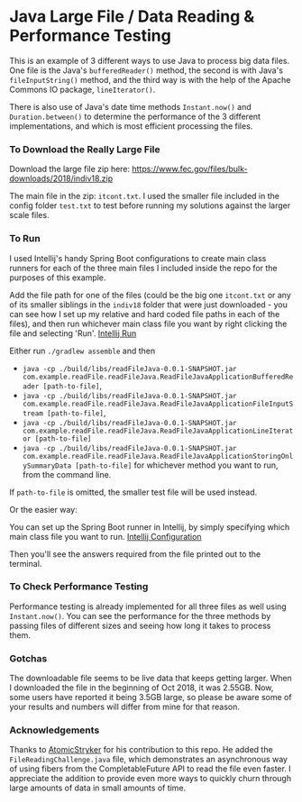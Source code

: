 # Java Large File / Data Reading & Performance Testing

This is an example of 3 different ways to use Java to process big data files. One file is the Java's `bufferedReader()` method, the second is with Java's `fileInputString()` method, and the third way is with the help of the Apache Commons IO package, `lineIterator()`.

There is also use of Java's date time methods `Instant.now()` and `Duration.between()` to determine the performance of the 3 different implementations, and which is most efficient processing the files.

### To Download the Really Large File
Download the large file zip here: https://www.fec.gov/files/bulk-downloads/2018/indiv18.zip

The main file in the zip: `itcont.txt`. I used the smaller file included in the config folder `test.txt` to test before running my solutions against the larger scale files.

### To Run
I used Intellij's handy Spring Boot configurations to create main class runners for each of the three main files I included inside the repo for the purposes of this example.

Add the file path for one of the files (could be the big one `itcont.txt` or any of its smaller siblings in the `indiv18` folder that were just downloaded - you can see how I set up my relative and hard coded file paths in each of the files), and then run whichever main class file you want by right clicking the file and selecting 'Run'.
[Intellij Run](/src/main/resources/img/intellijRun.png)

Either run `./gradlew assemble` and then 
* `java -cp ./build/libs/readFileJava-0.0.1-SNAPSHOT.jar com.example.readFile.readFileJava.ReadFileJavaApplicationBufferedReader [path-to-file]`,
* `java -cp ./build/libs/readFileJava-0.0.1-SNAPSHOT.jar com.example.readFile.readFileJava.ReadFileJavaApplicationFileInputStream [path-to-file]`,
* `java -cp ./build/libs/readFileJava-0.0.1-SNAPSHOT.jar com.example.readFile.readFileJava.ReadFileJavaApplicationLineIterator [path-to-file]`
* `java -cp ./build/libs/readFileJava-0.0.1-SNAPSHOT.jar com.example.readFile.readFileJava.ReadFileJavaApplicationStoringOnlySummaryData [path-to-file]`
for whichever method you want to run, from the command line.

If `path-to-file` is omitted, the smaller test file will be used instead.

Or the easier way:
 
You can set up the Spring Boot runner in Intellij, by simply specifying which main class file you want to run.
[Intellij Configuration](/src/main/resources/img/classRunnerExample.png) 

Then you'll see the answers required from the file printed out to the terminal.

### To Check Performance Testing
Performance testing is already implemented for all three files as well using `Instant.now()`. You can see the performance for the three methods by passing files of different sizes and seeing how long it takes to process them.

### Gotchas
The downloadable file seems to be live data that keeps getting larger. When I downloaded the file in the beginning of Oct 2018, it was 2.55GB. Now, some users have reported it being 3.5GB large, so please be aware some of your results and numbers will differ from mine for that reason.

### Acknowledgements
Thanks to [AtomicStryker](https://github.com/AtomicStryker) for his contribution to this repo. He added the `FileReadingChallenge.java` file, which demonstrates an asynchronous way of using fibers from the CompletableFuture API to read the file even faster. I appreciate the addition to provide even more ways to quickly churn through large amounts of data in small amounts of time.